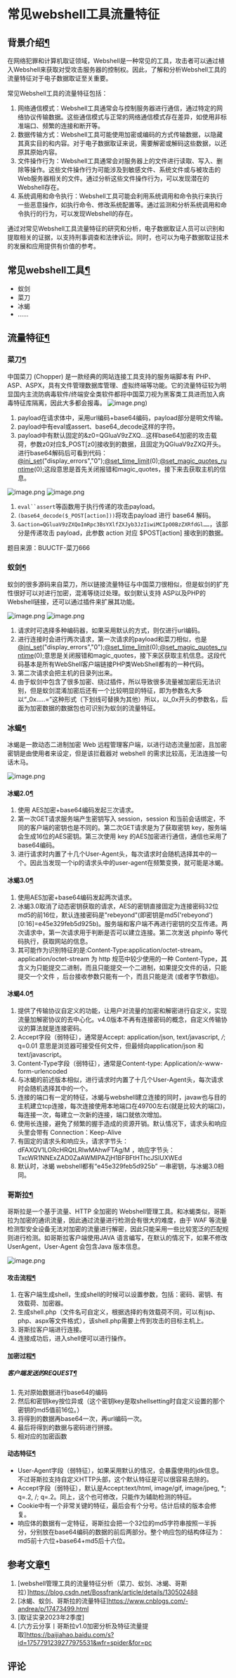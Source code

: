 # 常见webshell工具流量特征

## 背景介绍[¶](https://www.forensics-wiki.com/linux/webshell/#_1)

在网络犯罪和计算机取证领域，Webshell是一种常见的工具，攻击者可以通过植入Webshell来获取对受攻击服务器的控制权。因此，了解和分析Webshell工具的流量特征对于电子数据取证至关重要。

常见Webshell工具的流量特征包括：

1. 网络通信模式：Webshell工具通常会与控制服务器进行通信，通过特定的网络协议传输数据。这些通信模式与正常的网络通信模式存在差异，如使用非标准端口、频繁的连接和断开等。
2. 数据传输方式：Webshell工具可能使用加密或编码的方式传输数据，以隐藏其真实目的和内容。对于电子数据取证来说，需要解密或解码这些数据，以还原其原始内容。
3. 文件操作行为：Webshell工具通常会对服务器上的文件进行读取、写入、删除等操作。这些文件操作行为可能涉及到敏感文件、系统文件或与被攻击的Web服务器相关的文件。通过分析这些文件操作行为，可以发现潜在的Webshell存在。
4. 系统调用和命令执行：Webshell工具可能会利用系统调用和命令执行来执行一些恶意操作，如执行命令、修改系统配置等。通过监测和分析系统调用和命令执行的行为，可以发现Webshell的存在。

通过对常见Webshell工具流量特征的研究和分析，电子数据取证人员可以识别和提取相关的证据，以支持刑事调查和法律诉讼。同时，也可以为电子数据取证技术的发展和应用提供有价值的参考。

## 常见webshell工具[¶](https://www.forensics-wiki.com/linux/webshell/#webshell)

- 蚁剑
- 菜刀
- 冰蝎
- ……

## 流量特征[¶](https://www.forensics-wiki.com/linux/webshell/#_2)

### 菜刀[¶](https://www.forensics-wiki.com/linux/webshell/#_3)

中国菜刀 (Chopper) 是一款经典的网站连接工具支持的服务端脚本有 PHP、ASP、ASPX，具有文件管理数据库管理、虚拟终端等功能。它的流量特征较为明显国内主流防病毒软件/终端安全类软件都将中国菜刀视为黑客类工具进而加入病毒特征库隔离，因此大多都会报毒。
![image.png](img/常见WebShell工具流量特征.assets/image1.png))

1. payload在请求体中，采用url编码+base64编码，payload部分是明文传输。
2. payload中有eval或assert、base64_decode这样的字符。
3. payload中有默认固定的&z0=QGluaV9zZXQ...这样base64加密的攻击载荷，参数z0对应$_POST[z0]接收到的数据，且固定为QGluaV9zZXQ开头。进行base64解码后可看到代码：[@ini_set](https://github.com/ini_set)("display_errors","0");[@set_time_limit](https://github.com/set_time_limit)(0);[@set_magic_quotes_runtime](https://github.com/set_magic_quotes_runtime)(0);这段意思是首先关闭报错和magic_quotes，接下来去获取主机的信息。

![image.png](img/常见WebShell工具流量特征.assets/image2.png)
![image.png](img/常见WebShell工具流量特征.assets/image7.png)

1. `eval``assert`等函数用于执行传递的攻击payload。
2. `(base64_decode($_POST[action]))`将攻击payload 进行 base64 解码。
3. `&action=QGluaV9zZXQoImRpc3BsYXlfZXJyb3JzIiwiMCIpO0BzZXRfdGl……`，该部分是传递攻击 payload，此参数 action 对应 $POST[action] 接收到的数据。

题目来源：BUUCTF-菜刀666

### 蚁剑[¶](https://www.forensics-wiki.com/linux/webshell/#_4)

蚁剑的很多源码来自菜刀，所以链接流量特征与中国菜刀很相似，但是蚁剑的扩充性很好可以对进行加密，混淆等绕过处理。蚁剑默认支持 ASP以及PHP的Webshell链接，还可以通过插件来扩展其功能。

![image.png](img/常见WebShell工具流量特征.assets/image3.png)
![image.png](img/常见WebShell工具流量特征.assets/image4.png)

1. 请求时可选择多种编码器，如果采用默认的方式，则仅进行url编码。
2. 进行连接时会进行两次请求，第一次请求的payload和菜刀相似，也是[@ini_set](https://github.com/ini_set)("display_errors","0");[@set_time_limit](https://github.com/set_time_limit)(0);[@set_magic_quotes_runtime](https://github.com/set_magic_quotes_runtime)(0);意思是关闭报错和magic_quotes，接下来区获取主机信息。这段代码基本是所有WebShell客户端链接PHP类WebShell都有的一种代码。
3. 第二次请求会把主机的目录列出来。
4. 由于蚁剑中包含了很多加密、绕过插件，所以导致很多流量被加密后无法识别，但是蚁剑混淆加密后还有一个比较明显的特征，即为参数名大多以“_0x.....=”这种形式（下划线可替换为其他）所以，以_0x开头的参数名，后面为加密数据的数据包也可识别为蚁剑的流量特征。

### 冰蝎[¶](https://www.forensics-wiki.com/linux/webshell/#_5)

冰蝎是一款动态二进制加密 Web 远程管理客户端，以进行动态流量加密，且加密密钥是由使用者来设定，但是该拦截器对 webshell 的需求比较高，无法连接一句话木马。

![image.png](img/常见WebShell工具流量特征.assets/image5.png)

#### 冰蝎2.0[¶](https://www.forensics-wiki.com/linux/webshell/#20)

1. 使用 AES加密+base64编码发起三次请求。
2. 第一次GET请求服务端产生密钥写入 session，session 和当前会话绑定，不同的客户端的密钥也是不同的。第二次GET请求是为了获取密钥 key，服务端会生成16位的AES密钥。第三次使用 key 的AES加密进行通信，通信也采用了base64编码。
3. 进行请求时内置了十几个User-Agent头，每次请求时会随机选择其中的一个。因此当发现一个ip的请求头中的user-agent在频繁变换，就可能是冰蝎。

#### 冰蝎3.0[¶](https://www.forensics-wiki.com/linux/webshell/#30)

1. 使用AES加密+base64编码发起两次请求。
2. 冰蝎3.0取消了动态密钥获取的请求，AES的密钥直接固定为连接密码32位md5的前16位，默认连接密码是"rebeyond"(即密钥是md5('rebeyond')[0:16]=e45e329feb5d925b)。服务端和客户端不再进行密钥的交互传递。两次请求中，第一次请求用于判断是否可以建立连接。第二次发送 phpinfo 等代码执行，获取网站的信息。
3. 其可能作为识别特征的是:Content-Type:application/octet-stream。application/octet-stream 为 http 规范中较少使用的一种 Content-Type，其含义为只能提交二进制，而且只能提交一个二进制，如果提交文件的话，只能提交一个文件 ，后台接收参数只能有一个，而且只能是流 (或者字节数组)。

#### 冰蝎4.0[¶](https://www.forensics-wiki.com/linux/webshell/#40)

1. 提供了传输协议自定义的功能，让用户对流量的加密和解密进行自定义，实现流量加解密协议的去中心化。v4.0版本不再有连接密码的概念，自定义传输协议的算法就是连接密码。
2. Accept字段（弱特征），通常是Accept: application/json, text/javascript, */*; q=0.01 意思是浏览器可接受任何文件，但最倾向application/json 和 text/javascript。
3. Content-Type字段（弱特征），通常是Content-type: Application/x-www-form-urlencoded
4. 与冰蝎的前述版本相似，进行请求时内置了十几个User-Agent头，每次请求时会随机选择其中的一个。
5. 连接的端口有一定的特征，冰蝎与webshell建立连接的同时，javaw也与目的主机建立tcp连接，每次连接使用本地端口在49700左右(就是比较大的端口)，每连接一次，每建立一次新的连接，端口就依次增加。
6. 使用长连接，避免了频繁的握手造成的资源开销。默认情况下，请求头和响应头里会带有 Connection：Keep-Alive
7. 有固定的请求头和响应头，请求字节头：dFAXQV1LORcHRQtLRlwMAhwFTAg/M ，响应字节头：TxcWR1NNExZAD0ZaAWMIPAZjH1BFBFtHThcJSlUXWEd
8. 默认时，冰蝎 webshell都有“e45e329feb5d925b” 一串密钥，与冰蝎3.0相同。

### 哥斯拉[¶](https://www.forensics-wiki.com/linux/webshell/#_6)

哥斯拉是一个基于流量、HTTP 全加密的 Webshell管理工具。和冰蝎类似，哥斯拉为加密的通讯流量，因此通过流量进行检测会有很大的难度，由于 WAF 等流量检测型安全设备无法对加密的流量进行解密，因此只能采用一些比较宽泛的匹配规则进行检测。如哥斯拉客户端使用JAVA 语言编写，在默认的情况下，如果不修改 UserAgent，User-Agent 会包含Java 版本信息。

![image.png](img/常见WebShell工具流量特征.assets/image6.png)

#### **攻击流程**[¶](https://www.forensics-wiki.com/linux/webshell/#_7)

1. 在客户端生成shell，生成shell的时候可以设置参数，包括：密码、密钥、有效载荷、加密器。
2. 生成shell.php（文件名可自定义，根据选择的有效载荷不同，可以有jsp、php、aspx等文件格式），该shell.php需要上传到攻击的目标主机上。
3. 哥斯拉客户端进行连接。
4. 连接成功后，进入shell便可以进行操作。

#### 加密过程[¶](https://www.forensics-wiki.com/linux/webshell/#_8)

##### **客户端发送的REQUEST**[¶](https://www.forensics-wiki.com/linux/webshell/#request)

1. 先对原始数据进行base64的编码
2. 然后和密钥key按位异或（这个密钥key是取shellsetting时自定义设置的那个密钥的md5值前16位。）
3. 将得到的数据再base64一次，再url编码一次。
4. 最后将得到的数据与密码进行拼接。
5. 相对应的加密函数

#### 动态特征[¶](https://www.forensics-wiki.com/linux/webshell/#_9)

- User-Agent字段（弱特征），如果采用默认的情况，会暴露使用的jdk信息。不过哥斯拉支持自定义HTTP头部，这个默认特征是可以很容易去除的。
- Accept字段（弱特征），默认是Accept:text/html, image/gif, image/jpeg, *; q=.2, /; q=.2。同上，这个也可修改，只能作为辅助检测的特征。
- Cookie中有一个非常关键的特征，最后会有个分号。估计后续的版本会修复。
- 响应体的数据有一定特征，哥斯拉会把一个32位的md5字符串按照一半拆分，分别放在base64编码的数据的前后两部分。整个响应包的结构体征为：md5前十六位+base64+md5后十六位。

## 参考文章[¶](https://www.forensics-wiki.com/linux/webshell/#_10)

1. [webshell管理工具的流量特征分析（菜刀、蚁剑、冰蝎、哥斯拉）]https://blog.csdn.net/Bossfrank/article/details/130502488
2. [冰蝎、蚁剑、哥斯拉的流量特征]https://www.cnblogs.com/-andrea/p/17473499.html
3. [取证实录2023年2季度]
4. [六方云分享丨哥斯拉v1.0加密分析及特征流量提取]https://baijiahao.baidu.com/s?id=1757791239277975531&wfr=spider&for=pc

## 评论